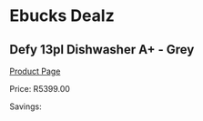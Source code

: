 
# Ebucks Dealz
## Defy 13pl Dishwasher A+ - Grey
[Product Page](https://www.ebucks.com/web/shop/productSelected.do?prodId=966101383&catId=704983786)

Price: R5399.00

Savings: 


	